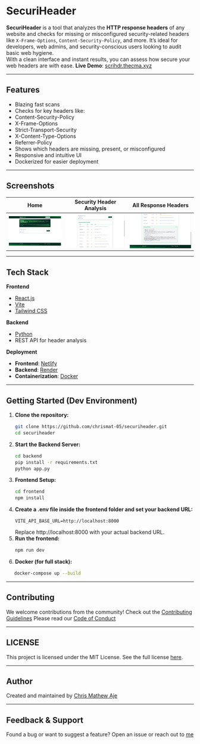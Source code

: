 # SecuriHeader

**SecuriHeader** is a tool that analyzes the **HTTP response headers** of any website and checks for missing or misconfigured security-related headers like `X-Frame-Options`, `Content-Security-Policy`, and more.
It’s ideal for developers, web admins, and security-conscious users looking to audit basic web hygiene.  
With a clean interface and instant results, you can assess how secure your web headers are with ease.
**Live Demo**: [scrihdr.thecma.xyz](https://scrihdr.thecma.xyz)

---

## Features
- Blazing fast scans
- Checks for key headers like:
- Content-Security-Policy
- X-Frame-Options
- Strict-Transport-Security
- X-Content-Type-Options
- Referrer-Policy
- Shows which headers are missing, present, or misconfigured
- Responsive and intuitive UI
- Dockerized for easier deployment

---

## Screenshots
| Home | Security Header Analysis | All Response Headers |
|--------------|----------------|---------|
| ![Home](/media/scrihdr1.png) | ![Security Header Analysis](/media/scrihdr2.png) | ![All Response Headers](/media/scrihdr3.png) |

---

## Tech Stack

**Frontend**
- [React.js](https://reactjs.org/)
- [Vite](https://vitejs.dev/)
- [Tailwind CSS](https://tailwindcss.com/)

**Backend**
- [Python](https://www.python.org/)
- REST API for header analysis

**Deployment**
- **Frontend**: [Netlify](https://www.netlify.com/)
- **Backend**: [Render](https://render.com/)
- **Containerization**: [Docker](https://www.docker.com/)

---

## Getting Started (Dev Environment)

1. **Clone the repository:**
   ```bash
   git clone https://github.com/chrismat-05/securiheader.git
   cd securiheader
    ```
2. **Start the Backend Server:**
   ```bash
   cd backend
   pip install -r requirements.txt
   python app.py
   ```
3. **Frontend Setup:**
   ```bash
   cd frontend
   npm install
   ```
4. **Create a .env file inside the frontend folder and set your backend URL:**
   ```
   VITE_API_BASE_URL=http://localhost:8000
   ```
   Replace http://localhost:8000 with your actual backend URL.
5. **Run the frontend:**
   ```bash
   npm run dev
   ```
6. **Docker (for full stack):**
```bash
   docker-compose up --build
```

---

## Contributing
We welcome contributions from the community!
Check out the [Contributing Guidelines](/CONTRIBUTING_GUIDELINES.md)
Please read our [Code of Conduct](/CODE_OF_CONDUCT.md)

---

## LICENSE
This project is licensed under the MIT License.
See the full license [here](/LICENSE).

---

## Author
Created and maintained by [Chris Mathew Aje](https://thecma.xyz)

---

## Feedback & Support
Found a bug or want to suggest a feature?
Open an issue or reach out to [me](mailto:chrismaje63@gmail.com)

